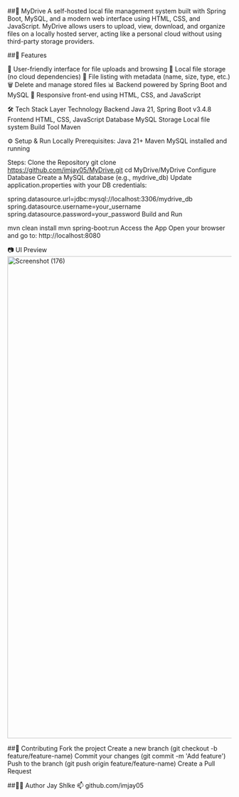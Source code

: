 ##📁 MyDrive
A self-hosted local file management system built with Spring Boot, MySQL, and a modern web interface using HTML, CSS, and JavaScript. MyDrive allows users to upload, view, download, and organize files on a locally hosted server, acting like a personal cloud without using third-party storage providers.


##🚀 Features

🔐 User-friendly interface for file uploads and browsing
📂 Local file storage (no cloud dependencies)
📄 File listing with metadata (name, size, type, etc.)
🗑️ Delete and manage stored files
📊 Backend powered by Spring Boot and MySQL
🎨 Responsive front-end using HTML, CSS, and JavaScript

🛠️ Tech Stack
Layer	Technology
Backend	Java 21, Spring Boot v3.4.8
Frontend	HTML, CSS, JavaScript
Database	MySQL
Storage	Local file system
Build Tool	Maven


⚙️ Setup & Run Locally
Prerequisites:
Java 21+
Maven
MySQL installed and running

Steps:
Clone the Repository
git clone https://github.com/imjay05/MyDrive.git
cd MyDrive/MyDrive
Configure Database
Create a MySQL database (e.g., mydrive_db)
Update application.properties with your DB credentials:

spring.datasource.url=jdbc:mysql://localhost:3306/mydrive_db
spring.datasource.username=your_username
spring.datasource.password=your_password
Build and Run

mvn clean install
mvn spring-boot:run
Access the App
Open your browser and go to:
http://localhost:8080

📷 UI Preview
<img width="1920" height="1080" alt="Screenshot (176)" src="https://github.com/user-attachments/assets/0e46dabb-2efb-484f-b626-683ea30e4c33" />


##🤝 Contributing
Fork the project
Create a new branch (git checkout -b feature/feature-name)
Commit your changes (git commit -m 'Add feature')
Push to the branch (git push origin feature/feature-name)
Create a Pull Request


##🙋‍♂️ Author
Jay Shlke
📫 github.com/imjay05

